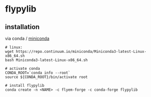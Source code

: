 # flypylib

## installation

via conda / [miniconda](http://conda.pydata.org/miniconda.html)

```
# linux:
wget https://repo.continuum.io/miniconda/Miniconda3-latest-Linux-x86_64.sh
bash Miniconda3-latest-Linux-x86_64.sh

# activate conda
CONDA_ROOT=`conda info --root`
source ${CONDA_ROOT}/bin/activate root

# install flypylib
conda create -n <NAME> -c flyem-forge -c conda-forge flypylib
```
